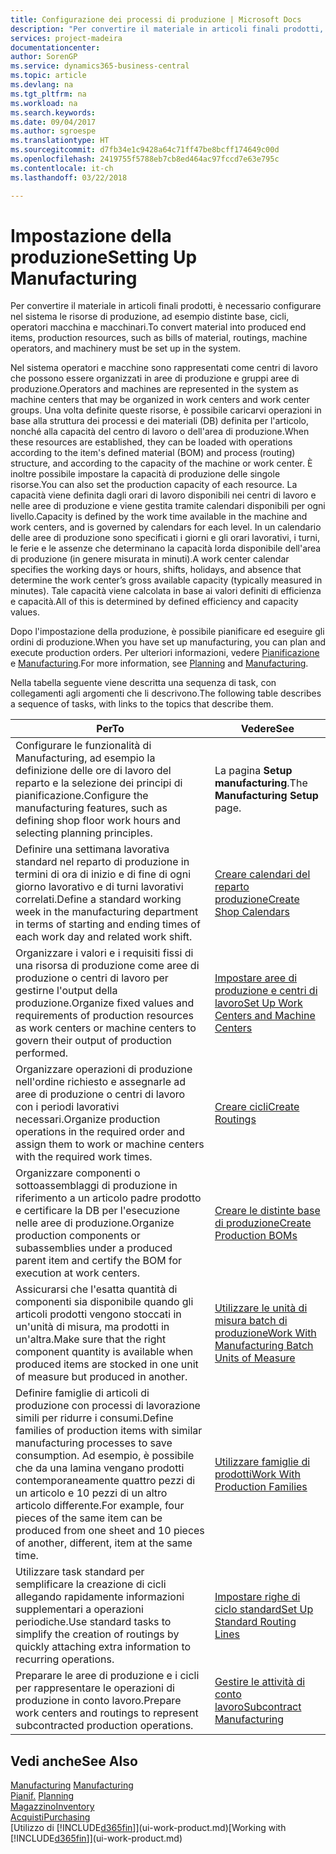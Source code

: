 ```yaml
---
title: Configurazione dei processi di produzione | Microsoft Docs
description: "Per convertire il materiale in articoli finali prodotti, è necessario configurare nel sistema le risorse di produzione, ad esempio distinte base, cicli, operatori macchina e macchinari."
services: project-madeira
documentationcenter: 
author: SorenGP
ms.service: dynamics365-business-central
ms.topic: article
ms.devlang: na
ms.tgt_pltfrm: na
ms.workload: na
ms.search.keywords: 
ms.date: 09/04/2017
ms.author: sgroespe
ms.translationtype: HT
ms.sourcegitcommit: d7fb34e1c9428a64c71ff47be8bcff174649c00d
ms.openlocfilehash: 2419755f5788eb7cb8ed464ac97fccd7e63e795c
ms.contentlocale: it-ch
ms.lasthandoff: 03/22/2018

---
```

# <a name="setting-up-manufacturing"></a><span data-ttu-id="89457-103">Impostazione della produzione</span><span class="sxs-lookup"><span data-stu-id="89457-103">Setting Up Manufacturing</span></span>
<span data-ttu-id="89457-104">Per convertire il materiale in articoli finali prodotti, è necessario configurare nel sistema le risorse di produzione, ad esempio distinte base, cicli, operatori macchina e macchinari.</span><span class="sxs-lookup"><span data-stu-id="89457-104">To convert material into produced end items, production resources, such as bills of material, routings, machine operators, and machinery must be set up in the system.</span></span>

<span data-ttu-id="89457-105">Nel sistema operatori e macchine sono rappresentati come centri di lavoro che possono essere organizzati in aree di produzione e gruppi aree di produzione.</span><span class="sxs-lookup"><span data-stu-id="89457-105">Operators and machines are represented in the system as machine centers that may be organized in work centers and work center groups.</span></span> <span data-ttu-id="89457-106">Una volta definite queste risorse, è possibile caricarvi operazioni in base alla struttura dei processi e dei materiali (DB) definita per l'articolo, nonché alla capacità del centro di lavoro o dell'area di produzione.</span><span class="sxs-lookup"><span data-stu-id="89457-106">When these resources are established, they can be loaded with operations according to the item's defined material (BOM) and process (routing) structure, and according to the capacity of the machine or work center.</span></span> <span data-ttu-id="89457-107">È inoltre possibile impostare la capacità di produzione delle singole risorse.</span><span class="sxs-lookup"><span data-stu-id="89457-107">You can also set the production capacity of each resource.</span></span> <span data-ttu-id="89457-108">La capacità viene definita dagli orari di lavoro disponibili nei centri di lavoro e nelle aree di produzione e viene gestita tramite calendari disponibili per ogni livello.</span><span class="sxs-lookup"><span data-stu-id="89457-108">Capacity is defined by the work time available in the machine and work centers, and is governed by calendars for each level.</span></span> <span data-ttu-id="89457-109">In un calendario delle aree di produzione sono specificati i giorni e gli orari lavorativi, i turni, le ferie e le assenze che determinano la capacità lorda disponibile dell'area di produzione (in genere misurata in minuti).</span><span class="sxs-lookup"><span data-stu-id="89457-109">A work center calendar specifies the working days or hours, shifts, holidays, and absence that determine the work center’s gross available capacity (typically measured in minutes).</span></span> <span data-ttu-id="89457-110">Tale capacità viene calcolata in base ai valori definiti di efficienza e capacità.</span><span class="sxs-lookup"><span data-stu-id="89457-110">All of this is determined by defined efficiency and capacity values.</span></span>  

<span data-ttu-id="89457-111">Dopo l'impostazione della produzione, è possibile pianificare ed eseguire gli ordini di produzione.</span><span class="sxs-lookup"><span data-stu-id="89457-111">When you have set up manufacturing, you can plan and execute production orders.</span></span> <span data-ttu-id="89457-112">Per ulteriori informazioni, vedere [Pianificazione](production-planning.md) e [Manufacturing](production-manage-manufacturing.md).</span><span class="sxs-lookup"><span data-stu-id="89457-112">For more information, see [Planning](production-planning.md) and [Manufacturing](production-manage-manufacturing.md).</span></span>  

 <span data-ttu-id="89457-113">Nella tabella seguente viene descritta una sequenza di task, con collegamenti agli argomenti che li descrivono.</span><span class="sxs-lookup"><span data-stu-id="89457-113">The following table describes a sequence of tasks, with links to the topics that describe them.</span></span>   

|<span data-ttu-id="89457-114">**Per**</span><span class="sxs-lookup"><span data-stu-id="89457-114">**To**</span></span>|<span data-ttu-id="89457-115">**Vedere**</span><span class="sxs-lookup"><span data-stu-id="89457-115">**See**</span></span>|  
|------------|-------------|  
|<span data-ttu-id="89457-116">Configurare le funzionalità di Manufacturing, ad esempio la definizione delle ore di lavoro del reparto e la selezione dei principi di pianificazione.</span><span class="sxs-lookup"><span data-stu-id="89457-116">Configure the manufacturing features, such as defining shop floor work hours and selecting planning principles.</span></span>|<span data-ttu-id="89457-117">La pagina **Setup manufacturing**.</span><span class="sxs-lookup"><span data-stu-id="89457-117">The **Manufacturing Setup** page.</span></span>|  
|<span data-ttu-id="89457-118">Definire una settimana lavorativa standard nel reparto di produzione in termini di ora di inizio e di fine di ogni giorno lavorativo e di turni lavorativi correlati.</span><span class="sxs-lookup"><span data-stu-id="89457-118">Define a standard working week in the manufacturing department in terms of starting and ending times of each work day and related work shift.</span></span>|[<span data-ttu-id="89457-119">Creare calendari del reparto produzione</span><span class="sxs-lookup"><span data-stu-id="89457-119">Create Shop Calendars</span></span>](production-how-to-create-work-center-calendars.md)|  
|<span data-ttu-id="89457-120">Organizzare i valori e i requisiti fissi di una risorsa di produzione come aree di produzione o centri di lavoro per gestirne l'output della produzione.</span><span class="sxs-lookup"><span data-stu-id="89457-120">Organize fixed values and requirements of production resources as work centers or machine centers to govern their output of production performed.</span></span>|[<span data-ttu-id="89457-121">Impostare aree di produzione e centri di lavoro</span><span class="sxs-lookup"><span data-stu-id="89457-121">Set Up Work Centers and Machine Centers</span></span>](production-how-to-set-up-work-and-machine-centers.md)|
|<span data-ttu-id="89457-122">Organizzare operazioni di produzione nell'ordine richiesto e assegnarle ad aree di produzione o centri di lavoro con i periodi lavorativi necessari.</span><span class="sxs-lookup"><span data-stu-id="89457-122">Organize production operations in the required order and assign them to work or machine centers with the required work times.</span></span>|[<span data-ttu-id="89457-123">Creare cicli</span><span class="sxs-lookup"><span data-stu-id="89457-123">Create Routings</span></span>](production-how-to-create-routings.md)|
|<span data-ttu-id="89457-124">Organizzare componenti o sottoassemblaggi di produzione in riferimento a un articolo padre prodotto e certificare la DB per l'esecuzione nelle aree di produzione.</span><span class="sxs-lookup"><span data-stu-id="89457-124">Organize production components or subassemblies under a produced parent item and certify the BOM for execution at work centers.</span></span>|[<span data-ttu-id="89457-125">Creare le distinte base di produzione</span><span class="sxs-lookup"><span data-stu-id="89457-125">Create Production BOMs</span></span>](production-how-to-create-production-boms.md)|
|<span data-ttu-id="89457-126">Assicurarsi che l'esatta quantità di componenti sia disponibile quando gli articoli prodotti vengono stoccati in un'unità di misura, ma prodotti in un'altra.</span><span class="sxs-lookup"><span data-stu-id="89457-126">Make sure that the right component quantity is available when produced items are stocked in one unit of measure but produced in another.</span></span>|[<span data-ttu-id="89457-127">Utilizzare le unità di misura batch di produzione</span><span class="sxs-lookup"><span data-stu-id="89457-127">Work With Manufacturing Batch Units of Measure</span></span>](production-how-to-use-the-manufacturing-batch-unit-of-measure.md)|  
|<span data-ttu-id="89457-128">Definire famiglie di articoli di produzione con processi di lavorazione simili per ridurre i consumi.</span><span class="sxs-lookup"><span data-stu-id="89457-128">Define families of production items with similar manufacturing processes to save consumption.</span></span> <span data-ttu-id="89457-129">Ad esempio, è possibile che da una lamina vengano prodotti contemporaneamente quattro pezzi di un articolo e 10 pezzi di un altro articolo differente.</span><span class="sxs-lookup"><span data-stu-id="89457-129">For example, four pieces of the same item can be produced from one sheet and 10 pieces of another, different, item at the same time.</span></span>|[<span data-ttu-id="89457-130">Utilizzare famiglie di prodotti</span><span class="sxs-lookup"><span data-stu-id="89457-130">Work With Production Families</span></span>](production-how-work-family.md)|
|<span data-ttu-id="89457-131">Utilizzare task standard per semplificare la creazione di cicli allegando rapidamente informazioni supplementari a operazioni periodiche.</span><span class="sxs-lookup"><span data-stu-id="89457-131">Use standard tasks to simplify the creation of routings by quickly attaching extra information to recurring operations.</span></span>|[<span data-ttu-id="89457-132">Impostare righe di ciclo standard</span><span class="sxs-lookup"><span data-stu-id="89457-132">Set Up Standard Routing Lines</span></span>](production-how-set-up-standard-routing-lines.md)|  
|<span data-ttu-id="89457-133">Preparare le aree di produzione e i cicli per rappresentare le operazioni di produzione in conto lavoro.</span><span class="sxs-lookup"><span data-stu-id="89457-133">Prepare work centers and routings to represent subcontracted production operations.</span></span>|[<span data-ttu-id="89457-134">Gestire le attività di conto lavoro</span><span class="sxs-lookup"><span data-stu-id="89457-134">Subcontract Manufacturing</span></span>](production-how-to-subcontract-manufacturing.md)|  

## <a name="see-also"></a><span data-ttu-id="89457-135">Vedi anche</span><span class="sxs-lookup"><span data-stu-id="89457-135">See Also</span></span>
<span data-ttu-id="89457-136">[Manufacturing](production-manage-manufacturing.md)  </span><span class="sxs-lookup"><span data-stu-id="89457-136">[Manufacturing](production-manage-manufacturing.md)  </span></span>  
<span data-ttu-id="89457-137">[Pianif.](production-planning.md) </span><span class="sxs-lookup"><span data-stu-id="89457-137">[Planning](production-planning.md) </span></span>  
[<span data-ttu-id="89457-138">Magazzino</span><span class="sxs-lookup"><span data-stu-id="89457-138">Inventory</span></span>](inventory-manage-inventory.md)  
[<span data-ttu-id="89457-139">Acquisti</span><span class="sxs-lookup"><span data-stu-id="89457-139">Purchasing</span></span>](purchasing-manage-purchasing.md)  
<span data-ttu-id="89457-140">[Utilizzo di [!INCLUDE[d365fin](includes/d365fin_md.md)]](ui-work-product.md)</span><span class="sxs-lookup"><span data-stu-id="89457-140">[Working with [!INCLUDE[d365fin](includes/d365fin_md.md)]](ui-work-product.md)</span></span>


